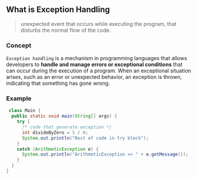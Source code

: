 ## What is Exception Handling

> unexpected event that occurs while executing the program, that disturbs the normal flow of the code.

### Concept

`Exception handling` is a mechanism in programming languages that allows developers to **handle and manage errors or exceptional conditions** 
that can occur during the execution of a program. When an exceptional situation arises, such as an error or unexpected behavior, an exception is thrown, 
indicating that something has gone wrong.

### Example

```java
 class Main {
  public static void main(String[] args) {
    try {
      /* code that generate exception */
      int divideByZero = 5 / 0;
      System.out.println("Rest of code in try block");
    }
    catch (ArithmeticException e) {
      System.out.println("ArithmeticException => " + e.getMessage());
    }
  }
}
```
